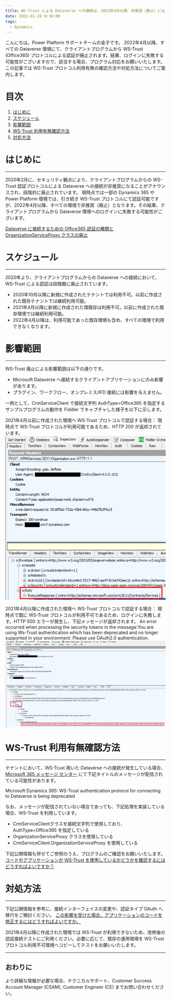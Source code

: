 ```yaml
---
title: WS-Trust による Dataverse への接続は、2022年4月以降、非推奨（廃止）になります
date: 2022-01-19 9:30:00
tags:
  - Dynamics
---
```


こんにちは。Power Platform サポートチームの金子です。
2022年4月以降、すべての Dataverse 環境にて、クライアントプログラムから WS-Trust (Office365) プロトコルによる認証が廃止されます。結果、ログインに失敗する可能性がございますので、該当する場合、プログラム対応をお願いいたします。
この記事では WS-Trust プロトコル利用有無の確認方法や対処方法についてご案内します。

<!-- more -->
# 目次

1. [はじめに](#anchor-intro)
2. [スケジュール](#anchor-schedule)
3. [影響範囲](#anchor-impacts)
4. [WS-Trust 利用有無確認方法](#anchor-how-do-i-know)
5. [対処方法](#anchor-fix)

<a id='anchor-Intro'></a>

# はじめに
---
2020年2月に、セキュリティ観点により、クライアントプログラムからの WS-Trust 認証プロトコルによる Dataverse への接続が非推奨になることがアナウンスされ、段階的に廃止されています。
現時点では一部の Dynamics 365 や Power Platform 環境では、引き続き WS-Trust プロトコルにて認証可能ですが、2022年4月以降、すべての環境で非推奨（廃止）となります。その結果、クライアントプログラムから Dataverse 環境へのログインに失敗する可能性がございます。

[Dataverse に接続するための Office365 認証の種類と OrganizationServiceProxy クラスの廃止](https://docs.microsoft.com/ja-jp/power-platform/important-changes-coming#deprecation-of-office365-authentication-type-and-organizationserviceproxy-class-for-connecting-to-dataverse) 

<a id='anchor-schedule'></a>

# スケジュール
---
2020年より、クライアントプログラムからの Dataverse への接続において、WS-Trust による認証は段階敵に廃止されています。
- 2020年10月以降に新規に作成されたテナントでは利用不可。以前に作成された既存テナントでは継続利用可能。
- 2021年4月以降に新規に作成された環既存は利用不可。以前に作成された既存環境では継続利用可能。
- 2022年4月以降は、利用可能であった既存環境も含め、すべての環境で利用できなくなります。

<a id='anchor-impacts'></a>

# 影響範囲
---
WS-Trust 廃止による影響範囲は以下の通りです。 
- Microsoft Dataverse へ接続するクライアントアプリケーションにのみ影響があります。
- プラグイン、ワークフロー、オンプレミス/IFD 接続には影響を与えません。

一例として、CrmServiceClient で接続文字列 AuthType=Office365 を指定するサンプルプログラムの動作を Fiddler でキャプチャした様子を以下に示します。

2021年4月以前に作成された環境へ WS-Trust プロトコルで認証する場合：
現時点で WS-Trust プロトコルが利用可能であるため、HTTP 200 が返却されています。
![](./Deprecation-WS-Trust/enabled.png)  

2021年4月以降に作成された環境へ WS-Trust プロトコルで認証する場合：
現時点で既に WS-Trust プロトコルが利用不可であるため、ログインに失敗します。HTTP 500 エラーが発生し、下記メッセージが返却されます。
An error occurred when processing the security tokens in the message:You are using Ws-Trust authentication which has been deprecated and no longer supported in your environment. Please use OAuth2.0 authentication.
![](./Deprecation-WS-Trust/disabled.png)  


<a id='anchor-how-do-i-know'></a>

# WS-Trust 利用有無確認方法
---
テナントにおいて、WS-Trust 用いた Dataverse への接続が発生している場合、[Microsoft 365 メッセージ センター](https://admin.microsoft.com/#/MessageCenter) にて下記タイトルのメッセージが配信されている可能性があります。 

Microsoft Dynamics 365: WS-Trust authentication protocol for connecting to Dataverse is being deprecated

なお、メッセージが配信されていない場合であっても、下記処理を実装している場合、WS-Trust を利用しています。
-	CrmServiceClientクラスを接続文字列で使用しており、AuthType=Office365 を指定している
-	OrganizationServiceProxy クラスを使用している
-	CrmServiceClient.OrganizationServiceProxy を使用している

下記公開情報も併せてご参照のうえ、プログラムのご確認をお願いいたします。
[コードやアプリケーションが WS-Trust を使用しているかどうかを確認するにはどうすればよいですか？](https://docs.microsoft.com/ja-jp/powerapps/developer/data-platform/authenticate-office365-deprecation#how-do-i-know-if-my-code-or-application-is-using-ws-trust)


<a id='anchor-fix'></a>

# 対処方法  
---
下記公開情報を参考に、接続インターフェイスの変更や、認証タイプ OAuth へ移行をご検討ください。
[この影響を受けた場合、アプリケーションのコードを修正するにはどうすればよいですか。](https://docs.microsoft.com/ja-jp/powerapps/developer/data-platform/authenticate-office365-deprecation#what-should-i-do-to-fix-my-application-code-if-affected)

2021年4月以降に作成された環境では WS-Trust が利用できないため、改修後の認証接続テストにご利用ください。必要に応じて、既存の運用環境を WS-Trust プロトコル利用不可環境へコピーしてテストをお願いいたします。

---
## おわりに

より詳細な情報が必要な場合、テクニカルサポート、Customer Success Account Manager (CSAM), Customer Engineer (CE) までお問い合わせください。 
